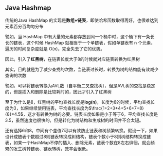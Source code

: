 ## Java Hashmap

传统的Java HashMap 的实现是**数组+链表**，即使哈希函数取得再好，也很难达到元素百分百均匀分布

譬如，当 HashMap 中有大量的元素都存放到同一个桶中时，这个桶下有一条长长的链表，这个时候 HashMap 就相当于一个单链表，假如单链表有 n 个元素，遍历的时间复杂度就是 O(n)，完全失去了它的优势。

因此，引入了**红黑树**，在链表长度大于8的时候就对应链表转换为红黑树

其实，目的就是为了减少查找的次数，当链表过长时，转换为树的结构能有效减少查询的次数
<!-- todo 增加跳转链接 -->
譬如，可以将链表转换为AVL数（自平衡二叉查找树），但是AVL树的查找是稳定的，但是插入和删除是比较耗时的，因此才引入了红黑树

至于为什么是8，红黑树的平均查找长度是**log(n)**，长度为8的时候，平均查找长度为3，如果继续使用链表，平均查找长度为$\frac{1+2+3+4+5+6+7+8}{8}=4.5$，这才有转换为树的必要。链表长度如果是小于等于6，平均查找长度是3.5，虽然速度也很快的，但是转化为树结构和生成树的时间并不会太短。

还有选择6和8，中间有个差值7可以有效防止链表和树频繁转换。假设一下，如果设计成链表个数超过8则链表转换成树结构，链表个数小于8则树结构转换成链表，如果一个HashMap不停的插入、删除元素，链表个数在8左右徘徊，就会频繁的发生树转链表、链表转树，效率会很低。